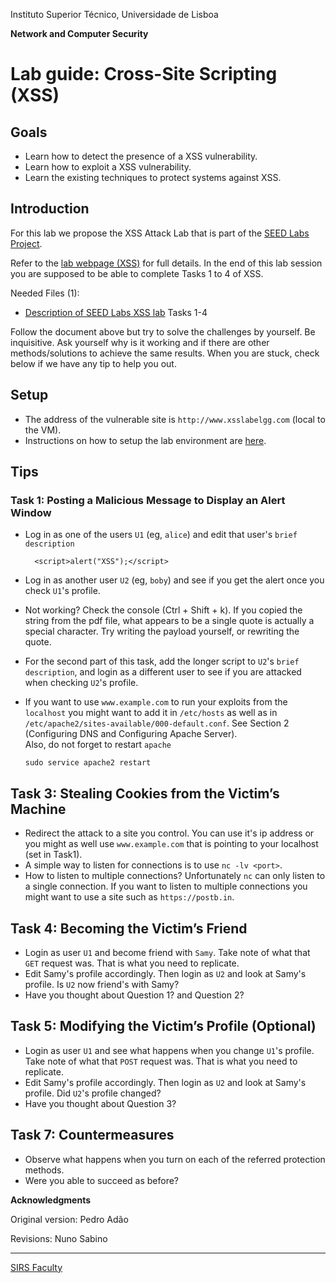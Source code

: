 Instituto Superior Técnico, Universidade de Lisboa

**Network and Computer Security**

# Lab guide: Cross-Site Scripting (XSS)

## Goals

- Learn how to detect the presence of a XSS vulnerability.
- Learn how to exploit a XSS vulnerability.
- Learn the existing techniques to protect systems against XSS.

## Introduction

For this lab we propose the XSS Attack Lab that is part of the [SEED Labs Project](https://seedsecuritylabs.org/).

Refer to the [lab webpage (XSS)](https://seedsecuritylabs.org/Labs_16.04/Web/Web_XSS_Elgg/) for full details.
In the end of this lab session you are supposed to be able to complete Tasks 1 to 4 of XSS.

Needed Files (1):

- [Description of SEED Labs XSS lab](https://seedsecuritylabs.org/Labs_16.04/PDF/Web_XSS_Elgg.pdf) Tasks 1-4

Follow the document above but try to solve the challenges by yourself. Be inquisitive. Ask yourself why is it working and if there are other methods/solutions to achieve the same results. When you are stuck, check below if we have any tip to help you out.

## Setup

- The address of the vulnerable site is `http://www.xsslabelgg.com` (local to the VM).
- Instructions on how to setup the lab environment are [here](https://github.com/tecnico-sec/Setup).

## Tips

### Task 1: Posting a Malicious Message to Display an Alert Window

- Log in as one of the users `U1` (eg, `alice`) and edit that user's `brief description`

        <script>alert("XSS");</script>
- Log in as another user `U2` (eg, `boby`) and see if you get the alert once you check `U1`'s profile.
- Not working? Check the console (Ctrl + Shift + k). If you copied the string from the pdf file, what appears to be a single quote is actually a special character. Try writing the payload yourself, or rewriting the quote.
- For the second part of this task, add the longer script to `U2`'s `brief description`, and login as a different user to see if you are attacked when checking `U2`'s profile.
- If you want to use `www.example.com` to run your exploits from the `localhost` you might want to add it in `/etc/hosts` as well as in `/etc/apache2/sites-available/000-default.conf`. See Section 2 (Configuring DNS and Configuring Apache Server).  
Also, do not forget to restart `apache`

      sudo service apache2 restart

## Task 3: Stealing Cookies from the Victim’s Machine

- Redirect the attack to a site you control. You can use it's ip address or you might as well use `www.example.com` that is pointing to your localhost (set in Task1).
- A simple way to listen for connections is to use `nc -lv <port>`.
- How to listen to multiple connections? Unfortunately `nc` can only listen to a single connection. If you want to listen to multiple connections you might want to use a site such as `https://postb.in`.

## Task 4: Becoming the Victim’s Friend

- Login as user `U1` and become friend with `Samy`. Take note of what that `GET` request was. That is what you need to replicate.
- Edit Samy's profile accordingly. Then login as `U2` and look at Samy's profile. Is `U2` now friend's with Samy?
- Have you thought about Question 1? and Question 2?

## Task 5: Modifying the Victim’s Profile (Optional)

- Login as user `U1` and see what happens when you change `U1`'s profile. Take note of what that `POST` request was. That is what you need to replicate.
- Edit Samy's profile accordingly. Then login as `U2` and look at Samy's profile. Did `U2`'s profile changed?
- Have you thought about Question 3?

## Task 7: Countermeasures

- Observe what happens when you turn on each of the referred protection methods.
- Were you able to succeed as before?

**Acknowledgments**

Original version: Pedro Adão

Revisions: Nuno Sabino

----

[SIRS Faculty](mailto:meic-sirs@disciplinas.tecnico.ulisboa.pt)

